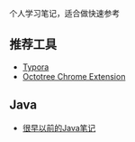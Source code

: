 个人学习笔记，适合做快速参考

## 推荐工具
- [Typora](https://www.typora.io)
- [Octotree Chrome Extension](https://chrome.google.com/webstore/detail/octotree/bkhaagjahfmjljalopjnoealnfndnagc)

## Java
- [很早以前的Java笔记](https://www.iteye.com/blog/user/bingooh)

